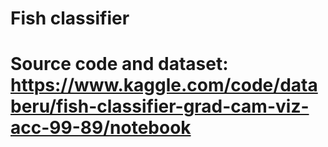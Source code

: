 # Fish classifier

# Source code and dataset: https://www.kaggle.com/code/databeru/fish-classifier-grad-cam-viz-acc-99-89/notebook
